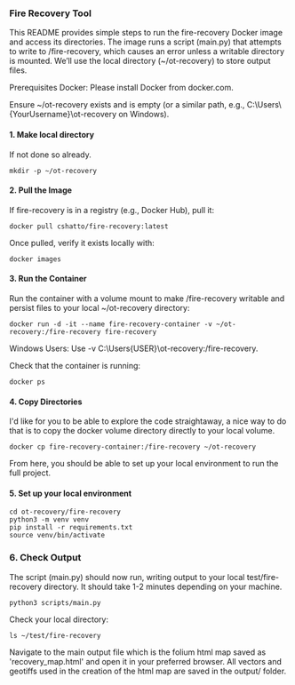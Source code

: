 ### Fire Recovery Tool 
This README provides simple steps to run the fire-recovery Docker image and access its directories. 
The image runs a script (main.py) that attempts to write to /fire-recovery, which causes an error unless a writable directory is mounted. 
We’ll use the local directory (~/ot-recovery) to store output files.

Prerequisites
Docker: Please install Docker from docker.com.

Ensure ~/ot-recovery exists and is empty (or a similar path, e.g., C:\Users\ {YourUsername}\ot-recovery on Windows).

#### 1. Make local directory
If not done so already.
```
mkdir -p ~/ot-recovery
```

#### 2. Pull the Image
If fire-recovery is in a registry (e.g., Docker Hub), pull it:
```
docker pull cshatto/fire-recovery:latest
```

Once pulled, verify it exists locally with:
```
docker images
```


#### 3. Run the Container
Run the container with a volume mount to make /fire-recovery writable and persist files to your local ~/ot-recovery directory:
```
docker run -d -it --name fire-recovery-container -v ~/ot-recovery:/fire-recovery fire-recovery
```
Windows Users: Use -v C:\Users\{USER}\ot-recovery:/fire-recovery.


Check that the container is running:
```
docker ps
```

#### 4. Copy Directories
I'd like for you to be able to explore the code straightaway, a nice way to do that is to copy the docker volume directory directly to your local volume. 
```
docker cp fire-recovery-container:/fire-recovery ~/ot-recovery
```
From here, you should be able to set up your local environment to run the full project.


#### 5. Set up your local environment
```
cd ot-recovery/fire-recovery
python3 -m venv venv
pip install -r requirements.txt
source venv/bin/activate
```

### 6. Check Output
The script (main.py) should now run, writing output to your local test/fire-recovery directory. It should take 1-2 minutes depending on your machine.
```
python3 scripts/main.py
```

Check your local directory:
```
ls ~/test/fire-recovery
```

Navigate to the main output file which is the folium html map saved as 'recovery_map.html' and open it in your preferred browser. All vectors and geotiffs used in the creation of the html map are saved in the output/ folder.
